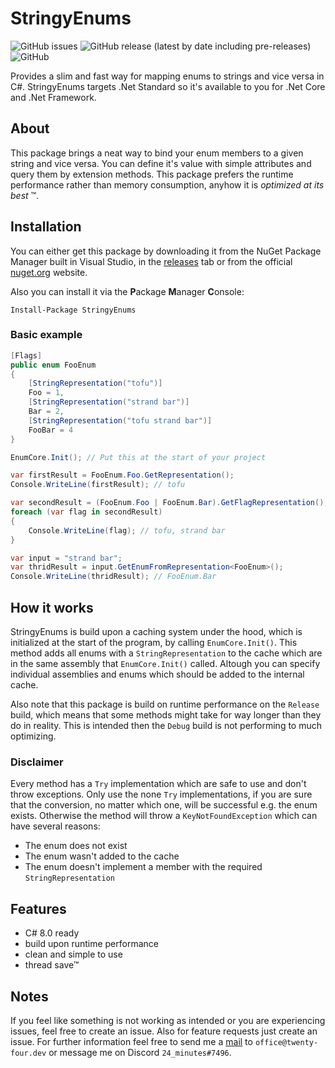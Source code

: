 # StringyEnums

<img alt="GitHub issues" src="https://img.shields.io/github/issues-raw/TwentyFourMinutes/StringyEnums?style=flat-square"> <img alt="GitHub release (latest by date including pre-releases)" src="https://img.shields.io/github/v/release/TwentyFourMinutes/StringyEnums?include_prereleases&style=flat-square"> ![GitHub](https://img.shields.io/github/license/TwentyFourMinutes/StringyEnums?style=flat-square)

Provides a slim and fast way for mapping enums to strings and vice versa in C#. StringyEnums targets .Net Standard so it's available to you for .Net Core and .Net Framework.

## About

This package brings a neat way to bind your enum members to a given string and vice versa. You can define it's value with simple attributes and query them by extension methods. This package prefers the runtime performance rather than memory consumption, anyhow it is _optimized at its best_ ™. 

## Installation

You can either get this package by downloading it from the NuGet Package Manager built in Visual Studio, in the [releases](https://github.com/TwentyFourMinutes/StringyEnums/releases) tab or from the official [nuget.org](https://www.nuget.org/packages/StringyEnums) website. 

Also you can install it via the **P**ackage **M**anager **C**onsole:

```
Install-Package StringyEnums
```

### Basic example

```c#
[Flags]
public enum FooEnum
{
    [StringRepresentation("tofu")]
    Foo = 1,
    [StringRepresentation("strand bar")]
    Bar = 2,
    [StringRepresentation("tofu strand bar")]
    FooBar = 4
}

EnumCore.Init(); // Put this at the start of your project

var firstResult = FooEnum.Foo.GetRepresentation();
Console.WriteLine(firstResult); // tofu

var secondResult = (FooEnum.Foo | FooEnum.Bar).GetFlagRepresentation();
foreach (var flag in secondResult)
{
    Console.WriteLine(flag); // tofu, strand bar
}

var input = "strand bar";
var thridResult = input.GetEnumFromRepresentation<FooEnum>();
Console.WriteLine(thridResult); // FooEnum.Bar
```

## How it works

StringyEnums is build upon a caching system under the hood, which is initialized at the start of the program, by calling `EnumCore.Init()`. This method adds all enums with a `StringRepresentation` to the cache which are in the same assembly that `EnumCore.Init()` called. Altough you can specify individual assemblies and enums which should be added to the internal cache.

Also note that this package is build on runtime performance on the `Release` build, which means that some methods might take for way longer than they do in reality. This is intended then the `Debug` build is not performing to much optimizing.

### Disclaimer

Every method has a `Try` implementation which are safe to use and don't throw exceptions. Only use the none `Try` implementations, if you are sure that the conversion, no matter which one, will be successful e.g. the enum exists. 
Otherwise the method will throw a `KeyNotFoundException` which can have several reasons:

- The enum does not exist
- The enum wasn't added to the cache
- The enum doesn't implement a member with the required `StringRepresentation`

## Features

- C# 8.0 ready
- build upon runtime performance
- clean and simple to use
- thread save™

## Notes

If you feel like something is not working as intended or you are experiencing issues, feel free to create an issue. Also for feature requests just create an issue. For further information feel free to send me a [mail](mailto:office@twenty-four.dev) to `office@twenty-four.dev` or message me on Discord `24_minutes#7496`.





